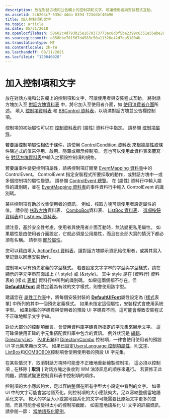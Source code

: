 ```yaml
---
description: 放在對話方塊和公告欄上的控制項和文字，可讓使用者與安裝程式互動。
ms.assetid: 2c6204c7-535d-4dda-8394-723ddbf46b96
title: 加入控制項和文字
ms.topic: article
ms.date: 05/31/2018
ms.openlocfilehash: 58602c4d793b25e1670373773ac8d3f5be2399c6351e56ebe2de1579c78ddcc6
ms.sourcegitcommit: e858bbe701567d4583c50a11326e42d7ea51804b
ms.translationtype: MT
ms.contentlocale: zh-TW
ms.lasthandoff: 08/11/2021
ms.locfileid: "120046028"
---
```

# <a name="adding-controls-and-text"></a>加入控制項和文字

放在對話方塊和公告欄上的控制項和文字，可讓使用者與安裝程式互動。 將對話方塊加入至 [對話方塊資料表](dialog-table.md) 中，將它加入至使用者介面，如 [使用消費者介面](using-the-user-interface.md)所述。 填入 [控制項資料表](control-table.md) 和 [BBControl 資料表](bbcontrol-table.md)，以填滿對話方塊並公告欄控制項。

控制項的初始屬性可以在 [控制資料表](control-table.md)的 [屬性] 資料行中指定。 請參閱 [控制項屬性](control-attributes.md)。

若要讓控制項屬性相依于條件，請使用 [ControlCondition 資料表](controlcondition-table.md) 來根據屬性或條件陳述式的值來停用、啟用、隱藏或顯示控制項。 您也可以使用此資料表來覆寫在 [對話方塊資料表](dialog-table.md)中輸入之預設控制項的規格。

若要讓事件變更控制項屬性，請將控制項訂閱至 [EventMapping 資料表](eventmapping-table.md)中的 ControlEvent。 ControlEvent 指定安裝程式所要採取的動作，或對話方塊中一或多個控制項的屬性變更。 請參閱 [ControlEvent 總覽](controlevent-overview.md)。 在 [屬性] 資料行中輸入屬性的識別碼，並在 [EventMapping 資料表](eventmapping-table.md)的事件資料行中輸入 ControlEvent 的識別碼。

某些控制項有助於收集使用者的資訊。 例如，核取方塊可讓使用者設定屬性的值。 請參閱 [核取方塊](checkbox-table.md)資料表、 [ComboBox](combobox-table.md)資料表、 [ListBox 資料表](listbox-table.md)、 [選項按鈕資料表](radiobutton-table.md)和 [ListView 資料表](listview-table.md)。

請注意，基於安全性考慮，使用者與使用者介面互動時，無法變更私用屬性。 如果屬性是由使用者介面設定，它就必須是公用屬性，而且在全部大寫的情況下都必須有名稱。 請參閱 [關於屬性](about-properties.md)。

您可以藉由填入 [ActionText 資料表](actiontext-table.md)，讓對話方塊顯示資訊給使用者，或將其寫入至記錄以回應安裝動作。

控制項可以有預先定義的字型樣式。 若要設定文字字串的字型與字型樣式，請在顯示的字元字串前面加上 { \\ style} 或 {&*style*}。 其中 style 是在 [資料行] 資料表的 [樣式 [表單](textstyle-table.md)] 資料行中所列的識別碼。 如果這兩個都不存在，但 [**DefaultUIFont**](defaultuifont.md) 屬性定義為有效的文字樣式，則會使用該字型。

建議您在 [屬性工作表](property-table.md)中，將每個安裝封裝的 [**DefaultUIFont**](defaultuifont.md)屬性設定為 [[樣式](textstyle-table.md)表單] 中所列的其中一個預先定義樣式。 如果未指定這個屬性，安裝程式會使用系統字型。 如果封裝的字碼頁與使用者的預設 UI 字碼頁不同，這可能會導致安裝程式不正確地顯示文字字串。

對於大部分的控制項而言，會使用資料庫字碼頁所指定的字元集來顯示文字。 這可確保使用正確的字元集搭配資料庫中包含的資訊。 例外狀況是 [編輯](edit-control.md)、 [DirectoryList](directorylist-control.md)、 [PathEdit](pathedit-control.md)和 [DirectoryCombo](directorycombo-control.md) 控制項，一律會使用使用者的預設 UI 字元集來顯示文字。 如果已設定[UsersLanguage 控制項屬性](userslanguage-control-attribute.md)，則[文字](text-control.md)、 [ListBox](listbox-control.md)和[COMBOBOX](combobox-control.md)控制項會使用使用者的預設 UI 字元集。

在某些情況下，取消對話方塊時可能會不正確地重新繪製控制項。 這必須以控制項 \_ 在移除 [ **取消** ] 對話方塊之後收到 WM 油漆訊息的順序來進行。 若要修正此問題，請嘗試變更控制資料表中控制項的順序。

控制項的大小應該夠大，足以容納整個在所有字型大小設定中看到的文字。 如果 UI 中的文字可能會當地語系化，則控制項的大小應該夠大，足以容納整個當地語系化文字。 較大的字型大小或當地語系化的文字可能需要比原始文字更多的空間，而且可能會被變得太小的控制項截斷。 如需當地語系化 UI 文字的詳細資訊，請參閱一節： [當地語系化範例](a-localization-example.md)。

 

 



